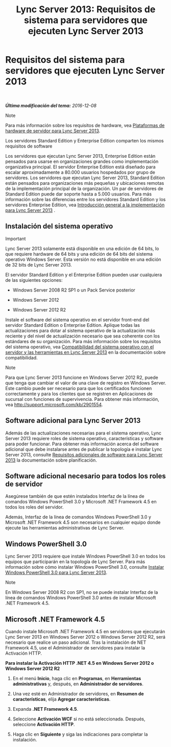 ﻿---
title: "Lync Server 2013: Requisitos de sistema para servidores que ejecuten Lync Server 2013"
TOCTitle: Requisitos del sistema para servidores que ejecuten Lync Server 2013
ms:assetid: 781d487d-5958-416a-becb-904d9af3cc0a
ms:mtpsurl: https://technet.microsoft.com/es-es/library/Gg398588(v=OCS.15)
ms:contentKeyID: 48275741
ms.date: 01/07/2017
mtps_version: v=OCS.15
ms.translationtype: HT
---

# Requisitos del sistema para servidores que ejecuten Lync Server 2013

 

_**Última modificación del tema:** 2016-12-08_


> [!NOTE]
> Para más información sobre los requisitos de hardware, vea <A href="lync-server-2013-server-hardware-platforms.md">Plataformas de hardware de servidor para Lync Server 2013</A>.



Los servidores Standard Edition y Enterprise Edition comparten los mismos requisitos de software

Los servidores que ejecutan Lync Server 2013, Enterprise Edition están pensados para usarse en organizaciones grandes como implementación organizativa principal. El servidor Enterprise Edition está diseñado para escalar aproximadamente a 80.000 usuarios hospedados por grupo de servidores. Los servidores que ejecutan Lync Server 2013, Standard Edition están pensados para organizaciones más pequeñas y ubicaciones remotas de la implementación principal de la organización. Un par de servidores de Standard Edition puede dar soporte hasta a 5.000 usuarios. Para más información sobre las diferencias entre los servidores Standard Edition y los servidores Enterprise Edition, vea [Introducción general a la implementación para Lync Server 2013](lync-server-2013-deployment-overview.md) .

## Instalación del sistema operativo

> [!IMPORTANT]  
> Lync Server 2013 solamente está disponible en una edición de 64 bits, lo que requiere hardware de 64 bits y una edición de 64 bits del sistema operativo Windows Server. Esta versión no está disponible en una edición de 32 bits de Lync Server 2013.



El servidor Standard Edition y el Enterprise Edition pueden usar cualquiera de las siguientes opciones:

  - Windows Server 2008 R2 SP1 o un Pack Service posterior

  - Windows Server 2012

  - Windows Server 2012 R2

Instale el software del sistema operativo en el servidor front-end del servidor Standard Edition o Enterprise Edition. Aplique todas las actualizaciones para dotar al sistema operativo de la actualización más reciente y del nivel de actualización necesario que sea coherente con los estándares de su organización. Para más información sobre los requisitos del sistema operativo, vea [Compatibilidad del sistema operativo con el servidor y las herramientas en Lync Server 2013](lync-server-2013-server-and-tools-operating-system-support.md) en la documentación sobre compatibilidad.


> [!NOTE]
> Para que Lync Server 2013 funcione en Windows Server 2012 R2, puede que tenga que cambiar el valor de una clave de registro en Windows Server. Este cambio puede ser necesario para que los certificados funcionen correctamente y para los clientes que se registren en Aplicaciones de sucursal con funciones de supervivencia. Para obtener más información, vea <A class=uri href="http://support.microsoft.com/kb/2901554">http://support.microsoft.com/kb/2901554</A>.



## Software adicional para Lync Server 2013

Además de las actualizaciones necesarias para el sistema operativo, Lync Server 2013 requiere roles de sistema operativo, características y software para poder funcionar. Para obtener más información acerca del software adicional que debe instalarse antes de publicar la topología e instalar Lync Server 2013, consulte [Requisitos adicionales de software para Lync Server 2013](lync-server-2013-additional-software-requirements.md) la documentación sobre planificación.

## Software adicional necesario para todos los roles de servidor

Asegúrese también de que estén instalados Interfaz de la línea de comandos Windows PowerShell 3.0 y Microsoft .NET Framework 4.5 en todos los roles del servidor.

Además, Interfaz de la línea de comandos Windows PowerShell 3.0 y Microsoft .NET Framework 4.5 son necesarios en cualquier equipo donde ejecute las herramientas administrativas de Lync Server.

## Windows PowerShell 3.0

Lync Server 2013 requiere que instale Windows PowerShell 3.0 en todos los equipos que participarán en la topología de Lync Server. Para más información sobre cómo instalar Windows PowerShell 3.0, consulte [Instalar Windows PowerShell 3.0 para Lync Server 2013](lync-server-2013-installing-windows-powershell-3-0.md).


> [!NOTE]
> En Windows Server&nbsp;2008&nbsp;R2 con SP1, no se puede instalar Interfaz de la línea de comandos Windows PowerShell 3.0 antes de instalar Microsoft .NET Framework 4.5.



## Microsoft .NET Framework 4.5

Cuando instale Microsoft .NET Framework 4.5 en servidores que ejecutarán Lync Server 2013 en Windows Server 2012 o Windows Server 2012 R2, será necesario que realice un paso adicional. Tras la instalación de NET Framework 4.5, use el Administrador de servidores para instalar la Activación HTTP.

**Para instalar la Activación HTTP .NET 4.5 en Windows Server 2012 o Windows Server 2012 R2**

1.  En el menú **Inicio**, haga clic en **Programas**, en **Herramientas administrativas** y, después, en **Administrador de servidores**.

2.  Una vez esté en Administrador de servidores, en **Resumen de características**, elija **Agregar características**.

3.  Expanda **.NET Framework 4.5**.

4.  Seleccione **Activación WCF** si no está seleccionada. Después, seleccione **Activación HTTP**.

5.  Haga clic en **Siguiente** y siga las indicaciones para completar la instalación.


